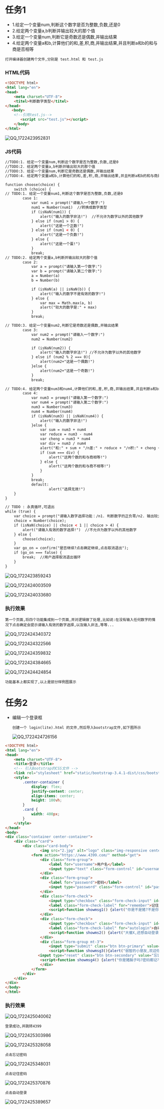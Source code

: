 # 任务1

- 1.给定一个变量num,判断这个数字是否为整数,负数,还是0
- 2.给定两个变量a,b判断并输出较大的那个值
- 3.给定一个变量num,判断它是奇数还是偶数,并输出结果
- 4.给定两个变量a和b,计算他们的和,差,积,商,并输出结果,并且判断a和b的和与商是否相等

```
打开编译器创建两个文件,分别是 test.html 和 test.js
```

### HTML代码

```html
<!DOCTYPE html>
<html lang="en">
<head>
    <meta charset="UTF-8">
    <titel>判断数字类型</titel>
</head>
   <body>
    <!--引用test.js-->
       <script src="test.js"></script>
    </body>
</html>
```

![QQ_1722423952831](./assets/QQ_1722423952831.png)

### JS代码

```html
//TODO:1. 给定一个变量num,判断这个数字是否为整数,负数,还是0
//TODO:2. 给定两个变量a,b判断并输出较大的那个值
//TODO:3. 给定一个变量num,判断它是奇数还是偶数,并输出结果
//TODO:4. 给定两个变量a和b,计算他们的和,差,积,商,并输出结果,并且判断a和b的和与商是否相等

function choose(choice) {
    switch (choice) {
// TODO:1. 给定一个变量num1,判断这个数字是否为整数,负数,还是0
        case 1:
            var num1 = prompt("请输入一个数字:")
            num1 = Number(num1)  //转换成数字类型
            if (isNaN(num1)) {
                alert("输入的数字非法!")  //不允许为数字以外的其他数字
            } else if (num1 > 0) {
                alert("这是一个正数!")
            } else if (num1 < 0) {
                alert("这是一个负数!")
            } else {
                alert("这是一个蛋!")
            }
            break;
// TODO:2. 给定两个变量a,b判断并输出较大的那个值
        case 2:
            var a = prompt("请输入第一个数字:")
            var b = prompt("请输入第二个数字:")
            a = Number(a)
            b = Number(b)

            if (isNaN(a) || isNaN(b)) {
                alert("输入的数字不是有效的数字!")
            } else {
                var max = Math.max(a, b)
                alert("较大的数字是:" + max)
            }
            break;

// TODO:3. 给定一个变量num2,判断它是奇数还是偶数,并输出结果
        case 3:
            var num2 = prompt("请输入一个数字:")
            num2 = Number(num2)

            if (isNaN(num2)) {
                alert("输入的数字非法!") //不允许为数字以外的其他数字
            } else if (num2 % 2 === 0){
                alert(num2+"这是一个偶数!")
            }else {
                alert(num2+"这是一个奇数!")
            }
            break;

// TODO:4. 给定两个变量num3和num4,计算他们的和,差,积,商,并输出结果,并且判断a和b的和与商是否相等
        case 4:
            var num3 = prompt("请输入第一个数字:")
            var num4 = prompt("请输入第二个数字:")
            num3 = Number(num3)
            num4 = Number(num4)
            if (isNaN(num3) || isNaN(num4)) {
                alert("输入的数字非法!")
            }else {
                var sum = num3 + num4
                var reduce = num3 - num4
                var cheng = num3 * num4
                var div = num3 / num4
                alert("和:" + sum + "/n差:" + reduce + "/n积:" + cheng + "/n商:" + div)
                if (sum === div) {
                    alert("这两个数的和与商相等!")
                } else {
                    alert("这两个数的和与商不相等!")
                }
            }
            break;
            default:
                    alert("选择无效!")
    }
}

// TODO : 永真循环,可退出
while (true) {
    var choice = prompt("请输入数字选择功能：/n1. 判断数字的正负零/n2. 输出较大的数/n3. 判断数字的奇偶性/n4. 计算两数的和、差、积、商/n/n输入其他任何字符无效。")
    choice = Number(choice);
    if (isNaN(choice) || choice < 1 || choice > 4) {
        alert("请输入有效的数字选择!")  //不允许为数字以外的其他数字
    } else {
        choose(choice);
    }
    var go_on = confirm("是否继续?点击确定继续,点击取消退出");
    if (go_on === false) {
        break;  //用户选择取消退出循环
    }
}
```

![QQ_1722423859243](./assets/QQ_1722423859243.png)

![QQ_1722424003509](./assets/QQ_1722424003509.png)

![QQ_1722424033680](./assets/QQ_1722424033680.png)

### 执行效果

```
第一个页面,将四个功能集成到一个页面,并对逻辑做了处理,比如说:在没有输入任何数字的情况下点击确定会提示请输入有效的数字选择,以及输入非法,等等...
```

![QQ_1722424340372](./assets/QQ_1722424340372.png)

![QQ_1722424322566](./assets/QQ_1722424322566.png)

![QQ_1722424359832](./assets/QQ_1722424359832.png)

![QQ_1722424384665](./assets/QQ_1722424384665.png)

![QQ_1722424424854](./assets/QQ_1722424424854.png)

```
功能基本上都实现了,以上是部分样例图展示
```





# 任务2

- 编辑一个登录框

  ```
  创建一个 login(lite).html 的文件,然后导入bootstrap文件,如下图所示
  ```

  ![QQ_1722424726156](./assets/QQ_1722424726156.png)

```html
<!DOCTYPE html>
<html lang="en">
<head>
    <meta charset="UTF-8">
    <title>登录</title>
    <!-- 引入Bootstrap的CSS文件 -->
    <link rel="stylesheet" href="static/bootstrap-3.4.1-dist/css/bootstrap.min.css">
    <style>
        .center-container {
            display: flex;
            justify-content: center;
            align-items: center;
            height: 100vh;
        }
        .card {
            width: 400px;
        }
    </style>
</head>
<body>
<div class="container center-container">
    <div class="card">
        <div class="card-body">
                <img src="2.jpg" alt="logo" class="img-responsive center-block" width="90" height="261">
            <form action="https://www.4399.com/" method="get">
                <div class="form-group">
                    <label for="username">用户名</label>
                    <input type="text" class="form-control" id="username" name="username" value="tomato">
                </div>
                <div class="form-group">
                    <label for="password">密码</label>
                    <input type="password" class="form-control" id="password" name="password" value="smile tomato">
                </div>
                <div class="form-check">
                    <input type="checkbox" class="form-check-input" id="remember" name="remember" value="1" onclick="showmsg1()">
                    <label class="form-check-label" for="remember">记住密码</label>
                    <script>function showmsg1() {alert("你是不是猪?不是你的电脑记住密码干嘛?");}</script>
                </div>
                <div class="form-check">
                    <input type="checkbox" class="form-check-input" id="autologin" name="autologin" value="1" onclick="showms2()">
                    <label class="form-check-label" for="autologin">自动登录</label>
                    <script>function showms2() {alert("大傻X,还想自动登录?");}</script>
                </div>
                <div class="form-group mt-3">
                    <input type="submit" class="btn btn-primary" value="登录" onclick="showmsg3()">
                    <script>function showmsg3(){alert("弱智的小朋友,欢迎你来到4399!")}</script>
               <input type="reset" class="btn btn-secondary" value="忘记密码" onclick="showmsg4()">
                <script>function showmsg4() {alert("你是猪脑子吗?密码都记不得了?");}</script>
                </div>
            </form>
        </div>
    </div>
</div>
</body>
</html>
```

### 执行效果

![QQ_1722425040062](./assets/QQ_1722425040062.png)

```
登录成功,并跳转4399
```

![QQ_1722425303986](./assets/QQ_1722425303986.png)

![QQ_1722425328058](./assets/QQ_1722425328058.png)

```
点击忘记密码
```

![QQ_1722425348031](./assets/QQ_1722425348031.png)

```
点击记住密码
```

![QQ_1722425370876](./assets/QQ_1722425370876.png)

```
点击自动登录
```

![QQ_1722425389657](./assets/QQ_1722425389657.png)
